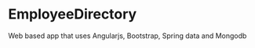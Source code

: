 EmployeeDirectory
=================

Web based app that uses Angularjs, Bootstrap, Spring data and Mongodb
